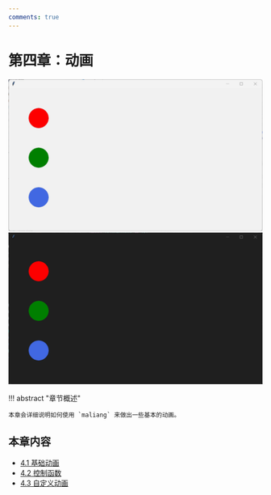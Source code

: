 ```yaml
---
comments: true
---
```


# 第四章：动画

![preview-light](images/1-2.light.gif#only-light)
![preview-dark](images/1-2.dark.gif#only-dark)

!!! abstract "章节概述"

    本章会详细说明如何使用 `maliang` 来做出一些基本的动画。

## 本章内容

* [4.1 基础动画](1.md)
* [4.2 控制函数](2.md)
* [4.3 自定义动画](3.md)
